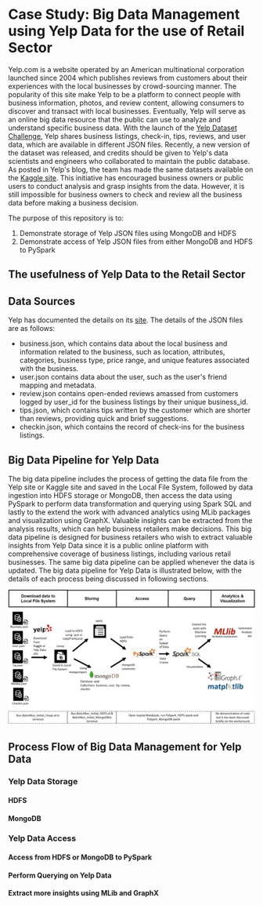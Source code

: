 # Case Study: Big Data Management using Yelp Data for the use of Retail Sector 

Yelp.com is a website operated by an American multinational corporation launched since 2004 which publishes reviews from customers about their experiences with the local businesses by crowd-sourcing manner. The popularity of this site make Yelp to be a platform to connect people with business information, photos, and review content, allowing consumers to discover and transact with local businesses. Eventually, Yelp will serve as an online big data resource that the public can use to analyze and understand specific business data. With the launch of the [Yelp Dataset Challenge](https://www.yelp.com/dataset), Yelp shares business listings, check-in, tips, reviews, and user data, which are available in different JSON files. Recently, a new version of the dataset was released, and credits should be given to Yelp's data scientists and engineers who collaborated to maintain the public database. As posted in Yelp's blog, the team has made the same datasets available on the [Kaggle site](https://www.kaggle.com/yelp-dataset/yelp-dataset). This initiative has encouraged business owners or public users to conduct analysis and grasp insights from the data. However, it is still impossible for business owners to check and review all the business data before making a business decision. 

The purpose of this repository is to:
1) Demonstrate storage of Yelp JSON files using MongoDB and HDFS
2) Demonstrate access of Yelp JSON files from either MongoDB and HDFS to PySpark 

## The usefulness of Yelp Data to the Retail Sector

## Data Sources
Yelp has documented the details on its [site](https://www.yelp.com/dataset/documentation/main). The details of the JSON files are as follows: 
-	business.json, which contains data about the local business and information related to the business, such as location, attributes, categories, business type, price range, and unique features associated with the business. 
-	user.json contains data about the user, such as the user's friend mapping and metadata.
-	review.json contains open-ended reviews amassed from customers logged by user_id for the business listings by their unique business_id.
-	tips.json, which contains tips written by the customer which are shorter than reviews, providing quick and brief suggestions.
-	checkin.json, which contains the record of check-ins for the business listings.

## Big Data Pipeline for Yelp Data
The big data pipeline includes the process of getting the data file from the Yelp site or Kaggle site and saved in the Local File System, followed by data ingestion into HDFS storage or MongoDB, then access the data using PySpark to perform data transformation and querying using Spark SQL and lastly to the extend the work with advanced analytics using MLib packages and visualization using GraphX. Valuable insights can be extracted from the analysis results, which can help business retailers make decisions. This big data pipeline is designed for business retailers who wish to extract valuable insights from Yelp Data since it is a public online platform with comprehensive coverage of business listings, including various retail businesses. The same big data pipeline can be applied whenever the data is updated. The big data pipeline for Yelp Data is illustrated below, with the details of each process being discussed in following sections. 

![](<!Image/Pipeline.PNG>)

## Process Flow of Big Data Management for Yelp Data

### Yelp Data Storage
#### HDFS
#### MongoDB

### Yelp Data Access
#### Access from HDFS or MongoDB to PySpark

#### Perform Querying on Yelp Data
#### Extract more insights using MLib and GraphX
